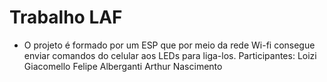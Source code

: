 # Trabalho LAF
* O projeto é formado por um ESP que por meio da rede Wi-fi consegue enviar comandos do celular aos LEDs para liga-los.
Participantes: 
Loizi Giacomello
Felipe Alberganti
Arthur Nascimento
